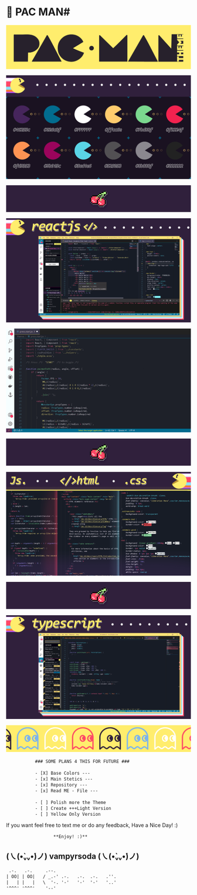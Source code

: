 # 🥢 PAC MAN#

![Image of Theme](images/i-game-title.png)

![Image of Theme](images/i-header.png)

![Image - Cherry](images/xxx-cherry.png)

![Image of Theme](images/ii-reactjs.png)

![Image of Theme](images/ii-reactjs-close.png)

![Image - Cherry](images/xxx-cherry.png)

![Image of Theme](images/iii-dom.png)

![Image - Cherry](images/xxx-cherry.png)

![Image of Theme](images/iv-typescript.png)



![Image of Ghost](images/xxx-ghost.png)




               ### SOME PLANS 4 THIS FOR FUTURE ###

               - [X] Base Colors ---
               - [x] Main Stetics ---
               - [x] Repository ---
               - [x] Read ME - File ---
               
               - [ ] Polish more the Theme
               - [ ] Create +++Light Version
               - [ ] Yellow Only Version 




If you want feel free to text me or do any feedback, Have a Nice Day!  :)


                      **Enjoy! :)**
##       (㇏(•̀ᵥᵥ•́)ノ) vampyrsoda (㇏(•̀ᵥᵥ•́)ノ)

     .-.   .-.     .--.
    | OO| | OO|   / _.-' .-.   .-.  .-.   .''.
    |   | |   |   \  '-. '-'   '-'  '-'   '..'
    '^^^' '^^^'    '--'
